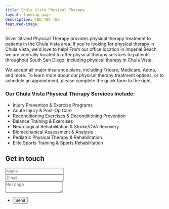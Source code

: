 ```yaml
---
title: Chula Vista Physical Therapy
layout: landing-page
description: TBD TBD TBD
featured-image: 
---
```


<div class="lp-content-section">
  <p>Silver Strand Physical Therapy provides physical therapy treatment to patients in the Chula Vista area. If you're looking for physical therapy in Chula Vista, we'd love to help! From our office location in Imperial Beach, we are centrally located to offer physical therapy services to patients throughout South San Diego, including physical therapy in Chula Vista.</p>

  <p>We accept all major insurance plans, including Tricare, Medicare, Aetna, and more. To learn more about our physical therapy treatment options, or to schedule an appointment, please complete the quick form to the right.</p>

  <h3>Our Chula Vista Physical Therapy Services Include:</h3>
  <ul>
    <li>Injury Prevention & Exercise Programs</li>
    <li>Acute Injury & Post-Op Care</li>
    <li>Reconditioning Exercises & Deconditioning Prevention</li>
    <li>Balance Training & Exercises</li>
    <li>Neurological Rehabilitation & Stroke/CVA Recovery</li>
    <li>Biomechanical Assessment & Analysis</li>
    <li>Pediatric Physical Therapy & Rehabilitation</li>
    <li>Elite Sports Training & Sports Rehabilitation</li>
  </ul>

</div>

<section id="landing-contact">
  <h2>Get in touch</h2>
  <form method="post" action="https://formspree.io/{{ site.email }}"
  method="POST">
    <div class="field half first">
      <input type="text" name="name" id="name" placeholder="Name" required>
    </div>
    <div class="field half">
      <input type="email" name="_replyto" id="email" placeholder="Email" required>
    </div>
    <div class="field">
      <textarea name="message" id="message" placeholder="Message" required></textarea>
    </div>
    <ul class="actions">
      <li>
        <input type="submit" value="Send" class="special">
        <input type="hidden" name="_next" value="{{ site.baseurl }}/thank-you">
      </li>
    </ul>
  </form>
</section>
